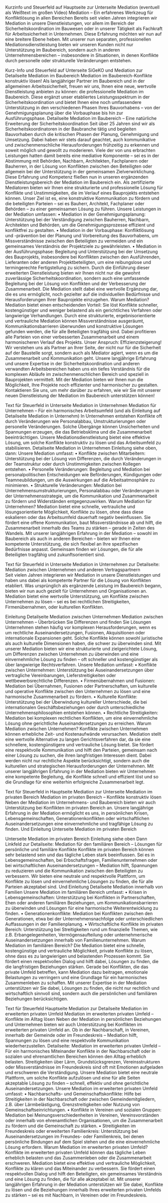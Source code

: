 Kurzinfo und Steuerfeld auf Hauptseite zur Unterseite Mediation  (eventuell als Weißtext im großen Video)
Mediation – Ein erfahrenes Werkzeug für Konfliktlösung in allen Bereichen
Bereits seit vielen Jahren integrieren wir Mediation in unsere Dienstleistungen, vor allem im Bereich der Sicherheitskoordination im Bauwesen oder in unserer Tätigkeit als Fachkraft für Arbeitssicherheit in Unternehmen. Diese Erfahrung möchten wir nun auf eine breitere Ebene heben. Mit unserer nun separaten, professionellen Mediationsdienstleistung bieten wir unseren Kunden nicht nur Unterstützung im Baubereich, sondern auch in anderen Unternehmensbereichen – insbesondere in Situationen, in denen Konflikte durch personelle oder strukturelle Veränderungen entstehen.
 
Kurz-Info und Steuerfeld auf Unterseite SiGeKO und Mediation zur Detailseite Mediation im Baubereich 
Mediation im Baubereich-Konflikte konstruktiv lösen!
Als langjähriger Partner im Baubereich und in der allgemeinen Arbeitssicherheit, freuen wir uns, Ihnen eine neue, wertvolle Dienstleistung anbieten zu können: die professionelle Mediation im Baubereich. Diese ergänzt unser etabliertes Leistungsspektrum in der Sicherheitskoordination und bietet Ihnen eine noch umfassendere Unterstützung in den verschiedenen Phasen Ihres Bauvorhabens – von der Genehmigungsplanung über die Vorbauphase bis hin zur Ausführungsphase.
Detailseite Mediation im Baubereich – Eine natürliche Erweiterung der Sicherheitskoordination
Seit über 25 Jahren sind wir als Sicherheitskoordinatoren in der Baubranche tätig und begleiten Bauvorhaben durch die kritischen Phasen der Planung, Genehmigung und Umsetzung. Dabei haben wir stets darauf geachtet, auch kommunikative und zwischenmenschliche Herausforderungen frühzeitig zu erkennen und soweit möglich und gewollt zu moderieren. Viele der von uns erbrachten Leistungen hatten damit bereits eine mediative Komponente – sei es in der Abstimmung mit Behörden, Nachbarn, Architekten, Fachplanern oder Bauherren, in der Lösung von Konflikten zwischen den Beteiligten oder allgemein bei der Unterstützung in der gemeinsamen Zielverwirklichung.
Diese Erfahrung und Kompetenz fließen nun in unseren ergänzenden Dienstleistungsbereich der Mediation im Baubereich ein. Als zertifizierte Mediatoren bieten wir Ihnen eine strukturierte und professionelle Lösung für Konflikte und Unstimmigkeiten, die im Verlauf eines Bauprojekts entstehen können. Unser Ziel ist es, eine konstruktive Kommunikation zu fördern und die beteiligten Parteien – sei es Bauherr, Architekt, Fachplaner oder Behörden – zu einer gemeinsamen Lösung zu führen.
Unsere Leistungen in der Mediation umfassen:
•	Mediation in der Genehmigungsplanung: Unterstützung bei der Verständigung zwischen Bauherren, Nachbarn, Architekten und Behörden, um die Genehmigungsprozesse effizient und konfliktfrei zu gestalten.
•	Mediation in der Vorbauphase: Konfliktlösung und -prävention bei der Planung und Vorbereitung des Bauvorhabens, um Missverständnisse zwischen den Beteiligten zu vermeiden und ein gemeinsames Verständnis der Projektziele zu gewährleisten.
•	Mediation in der Ausführungsphase: Begleitung und Unterstützung bei der Umsetzung des Bauprojekts, insbesondere bei Konflikten zwischen den Ausführenden, Lieferanten oder anderen Projektbeteiligten, um eine reibungslose und termingerechte Fertigstellung zu sichern.
Durch die Einführung dieser erweiterten Dienstleistung bieten wir Ihnen nicht nur die gewohnt zuverlässige Sicherheitskoordination, sondern auch eine umfassende Begleitung bei der Lösung von Konflikten und der Verbesserung der Zusammenarbeit. Die Mediation stellt dabei eine wertvolle Ergänzung dar, die es uns ermöglicht, noch gezielter auf die individuellen Bedürfnisse und Herausforderungen Ihrer Bauprojekte einzugehen.
Warum Mediation?
Mediation bietet einen entscheidenden Vorteil: Sie löst Konflikte schneller, kostengünstiger und weniger belastend als ein gerichtliches Verfahren oder langwierige Verhandlungen. Durch eine strukturierte, ergebnisorientierte und vertrauliche Mediation können Missverständnisse ausgeräumt, Kommunikationsbarrieren überwunden und konstruktive Lösungen gefunden werden, die für alle Beteiligten tragfähig sind. Dabei profitieren alle Parteien von einer verbesserten Zusammenarbeit und einem harmonischeren Verlauf des Projekts.
Unser Anspruch: Effizienzsteigerung!
Wir verstehen uns als Partner an Ihrer Seite, der nicht nur für die Sicherheit auf der Baustelle sorgt, sondern auch als Mediator agiert, wenn es um die Zusammenarbeit und Kommunikation geht. Unsere langjährige Erfahrung und unsere Expertise in der Sicherheitskoordination und anderen verwandten Arbeitsbereichen haben uns ein tiefes Verständnis für die komplexen Abläufe im zwischenmenschlichen Bereich und speziell in Bauprojekten vermittelt. Mit der Mediation bieten wir Ihnen nun die Möglichkeit, Ihre Projekte noch effizienter und harmonischer zu gestalten.
Kontaktieren Sie uns, um mehr darüber zu erfahren, wie wir Sie mit unserer neuen Dienstleistung der Mediation im Baubereich unterstützen können!


 
Text für Steuerfeld in Unterseite Mediation in Unternehmen 
Mediation für Unternehmen – Für ein harmonisches Arbeitsumfeld (und als Einleitung auf Detailseite Mediation in Unternehm)
In Unternehmen entstehen Konflikte oft durch Veränderungen wie Personalabbau, Umstrukturierungen oder personelle Veränderungen. Solche Übergänge können Unsicherheiten und Spannungen erzeugen, die das Betriebsklima und die Zusammenarbeit beeinträchtigen. Unsere Mediationsdienstleistung bietet eine effektive Lösung, um solche Konflikte konstruktiv zu lösen und das Arbeitsumfeld zu stabilisieren.
Detailseite Mediation in Unternehmen
Einleitung siehe oben, dann:
Unsere Mediation umfasst:
•	Konflikte zwischen Mitarbeitern: Unterstützung bei der Lösung von Differenzen, die durch Veränderungen in der Teamstruktur oder durch Unstimmigkeiten zwischen Kollegen entstehen.
•	Personelle Veränderungen: Begleitung und Mediation bei personalpolitischen Entscheidungen wie Beförderungen, Kündigungen oder Teamneubildungen, um die Auswirkungen auf die Arbeitsatmosphäre zu minimieren.
•	Strukturelle Veränderungen: Mediation bei Unternehmensumstrukturierungen, Personalabbau oder Veränderungen in der Unternehmensstrategie, um die Kommunikation und Zusammenarbeit zu fördern und Widerständen entgegenzuwirken.
Warum Mediation für Unternehmen?
Mediation bietet eine schnelle, vertrauliche und lösungsorientierte Möglichkeit, Konflikte zu lösen, ohne dass diese eskalieren oder das Arbeitsumfeld dauerhaft negativ beeinflussen. Sie fördert eine offene Kommunikation, baut Missverständnisse ab und hilft, die Zusammenarbeit innerhalb des Teams zu stärken – gerade in Zeiten des Wandels.
Mit unserer langjährigen Erfahrung in der Mediation – sowohl im Baubereich als auch in anderen Bereichen – bieten wir Ihnen eine kompetente Unterstützung, die sich flexibel an Ihre spezifischen Bedürfnisse anpasst. Gemeinsam finden wir Lösungen, die für alle Beteiligten tragfähig und zukunftsorientiert sind.
 
Text für Steuerfeld in Unterseite Mediation in Unternehmen zur Detailseite:
Mediation zwischen Unternehmen und anderen Vertragspartnern  
Seit vielen Jahren integrieren wir Mediation in unsere Dienstleistungen und haben uns dabei als kompetente Partner für die Lösung von Konflikten etabliert. Was ursprünglich als ergänzende Leistung im Baubereich begann, bieten wir nun auch gezielt für Unternehmen und Organisationen an. Mediation bietet eine wertvolle Unterstützung, um Konflikte zwischen Unternehmen zu lösen – sei es bei rechtlichen Streitigkeiten, Firmenübernahmen, oder kulturellen Konflikten. 


Einleitung Detailseite Mediation zwischen Unternehmen
Mediation zwischen Unternehmen – Überbrücken Sie Differenzen und finden Sie Lösungen
Unternehmen stehen häufig vor komplexen Herausforderungen, wenn es um rechtliche Auseinandersetzungen, Fusionen, Akquisitionen oder internationale Expansionen geht. Solche Konflikte können sowohl juristische als auch kulturelle Dimensionen haben, die schwer zu überwinden sind. Mit unserer Mediation bieten wir eine strukturierte und zielgerichtete Lösung, um Differenzen zwischen Unternehmen zu überwinden und eine einvernehmliche Lösung zu finden – oft schneller und kostengünstiger als über langwierige Rechtsverfahren.
Unsere Mediation umfasst:
•	Konflikte zwischen Unternehmen: Unterstützung bei Auseinandersetzungen über vertragliche Vereinbarungen, Lieferstreitigkeiten oder wettbewerbsrechtliche Differenzen.
•	Firmenübernahmen und Fusionen: Mediation bei Übernahmen, Fusionen oder Partnerschaften, um kulturelle und operative Konflikte zwischen den Unternehmen zu lösen und eine harmonische Zusammenarbeit zu fördern.
•	Kulturelle Konflikte: Unterstützung bei der Überwindung kultureller Unterschiede, die bei internationalen Geschäftsbeziehungen oder durch unterschiedliche Unternehmensphilosophien entstehen können.
•	Rechtliche Streitigkeiten: Mediation bei komplexen rechtlichen Konflikten, um eine einvernehmliche Lösung ohne gerichtliche Auseinandersetzungen zu erreichen.
Warum Mediation zwischen Unternehmen?
Konflikte zwischen Unternehmen können erhebliche Zeit- und Kostenaufwände verursachen. Mediation stellt eine wertvolle Alternative zu langen Gerichtsverfahren dar, da sie eine schnellere, kostengünstigere und vertrauliche Lösung bietet. Sie fördert eine respektvolle Kommunikation und hilft den Parteien, gemeinsam nach einer Lösung zu suchen, die ihren langfristigen Interessen dient. Dabei werden nicht nur rechtliche Aspekte berücksichtigt, sondern auch die kulturellen und strategischen Herausforderungen der Unternehmen.
Mit unserer langjährigen Erfahrung in der Mediation bieten wir Unternehmen eine kompetente Begleitung, die Konflikte schnell und effizient löst und so die Grundlage für eine weiterhin erfolgreiche Zusammenarbeit legt.
 
Text für Steuerfeld in Hauptseite Mediation zur Unterseite Mediation im privaten Bereich
Mediation im privaten Bereich – Konflikte konstruktiv lösen
Neben der Mediation im Unternehmens- und Baubereich bieten wir auch Unterstützung bei Konflikten im privaten Bereich an. Unsere langjährige Erfahrung in der Mediation ermöglicht es uns, in persönlichen Krisen, Lebensgemeinschaften, Generationenkonflikten oder wirtschaftlichen Auseinandersetzungen eine einvernehmliche und tragfähige Lösung zu finden. Und Einleitung Unterseite Mediation im privaten Bereich

Unterseite Mediation im privaten Bereich 
Einleitung siehe oben
Dann Linkfeld zur Detailseite: Mediation für den familiären Bereich – Lösungen für persönliche und familiäre Konflikte
Konflikte im privaten Bereich können sehr belastend sein und das tägliche Leben stark beeinflussen. Sei es in Lebensgemeinschaften, bei Erbschaftsfragen, Familienunternehmen oder bei wirtschaftlichen Auseinandersetzungen – Mediation hilft, Spannungen zu reduzieren und die Kommunikation zwischen den Beteiligten zu verbessern. Wir bieten eine neutrale und respektvolle Plattform, um Konflikte zu lösen und einvernehmliche Lösungen zu finden, die für alle Parteien akzeptabel sind. 
Und Einleitung Detailseite Mediation innerhalb von Familien
Unsere Mediation im familiären Bereich umfasst:
•	Krisen in Lebensgemeinschaften: Unterstützung bei Konflikten in Partnerschaften, Ehen oder anderen familiären Beziehungen, um Kommunikationsbarrieren zu überwinden und Lösungen für eine harmonische Weiterentwicklung zu finden.
•	Generationenkonflikte: Mediation bei Konflikten zwischen den Generationen, etwa bei der Unternehmensnachfolge oder unterschiedlichen Auffassungen in der Familienplanung.
•	Wirtschaftliche Konflikte im privaten Bereich: Unterstützung bei Streitigkeiten rund um finanzielle Themen, wie z.B. Erbangelegenheiten, Vermögensaufteilung oder unternehmerische Auseinandersetzungen innerhalb von Familienunternehmen.
Warum Mediation im familiären Bereich?
Die Mediation bietet eine schnelle, kostengünstige und vertrauliche Möglichkeit, private Konflikte zu lösen, ohne dass es zu langwierigen und belastenden Prozessen kommt. Sie fördert einen respektvollen Dialog und hilft dabei, Lösungen zu finden, die die langfristigen Beziehungen stärken. Gerade bei Konflikten, die das private Umfeld betreffen, kann Mediation dazu beitragen, emotionale Belastungen zu verringern und eine Grundlage für ein harmonisches Zusammenleben zu schaffen.
Mit unserer Expertise in der Mediation unterstützen wir Sie dabei, Lösungen zu finden, die nicht nur rechtlich und wirtschaftlich sinnvoll sind, sondern auch die persönlichen und familiären Beziehungen berücksichtigen.
 
Text für Steuerfeld Hauptseite Mediation zur Detailseite Mediation im erweiterten privaten Umfeld
Mediation im erweiterten privaten Umfeld – Konflikte im Alltag lösen
Neben der Mediation in persönlichen Beziehungen und Unternehmen bieten wir auch Unterstützung bei Konflikten im erweiterten privaten Umfeld an. Ob in der Nachbarschaft, in Vereinen, innerhalb der Gemeinde oder im Freundeskreis – Mediation hilft, Spannungen zu lösen und eine respektvolle Kommunikation wiederherzustellen. 
Detailseite:
Mediation im erweiterten privaten Umfeld – Für ein harmonisches Miteinander
Konflikte in der Nachbarschaft oder in sozialen und ehrenamtlichen Bereichen können den Alltag erheblich belasten. Streitigkeiten über Lärm, Grundstücksgrenzen, Vereinsstrukturen oder Missverständnisse im Freundeskreis sind oft mit Emotionen aufgeladen und erschweren die Verständigung. Unsere Mediation bietet eine neutrale Plattform, um solche Konflikte aufzulösen und eine für alle Seiten akzeptable Lösung zu finden – schnell, effektiv und ohne gerichtliche Auseinandersetzungen.
Unsere Mediation im erweiterten privaten Umfeld umfasst:
•	Nachbarschafts- und Gemeinschaftskonflikte: Hilfe bei Streitigkeiten in der Nachbarschaft oder zwischen Gemeindemitgliedern, z.B. über Lärmbelästigung, Grenzstreitigkeiten oder Nutzung von Gemeinschaftseinrichtungen.
•	Konflikte in Vereinen und sozialen Gruppen: Mediation bei Meinungsverschiedenheiten in Vereinen, Vereinsvorständen oder innerhalb von ehrenamtlichen Organisationen, um die Zusammenarbeit zu fördern und die Gemeinschaft zu stärken.
•	Streitigkeiten im Freundeskreis oder erweiterten Familienkreis: Unterstützung bei Auseinandersetzungen im Freundes- oder Familienkreis, bei denen persönliche Bindungen auf dem Spiel stehen und die eine einvernehmliche Lösung erfordern.
Warum Mediation im erweiterten privaten Umfeld?
Konflikte im erweiterten privaten Umfeld können das tägliche Leben erheblich belasten und das Zusammenleben oder die Zusammenarbeit erschweren. Mediation bietet eine effektive und vertrauliche Möglichkeit, Konflikte zu klären und das Miteinander zu verbessern. Sie fördert einen respektvollen Dialog und hilft den Beteiligten, ein gemeinsames Verständnis und eine Lösung zu finden, die für alle akzeptabel ist.
Mit unserer langjährigen Erfahrung in der Mediation unterstützen wir Sie dabei, Konflikte zu lösen und die Beziehungen innerhalb Ihres erweiterten privaten Umfelds zu stärken – sei es mit Nachbarn, in Vereinen oder im Freundeskreis.



